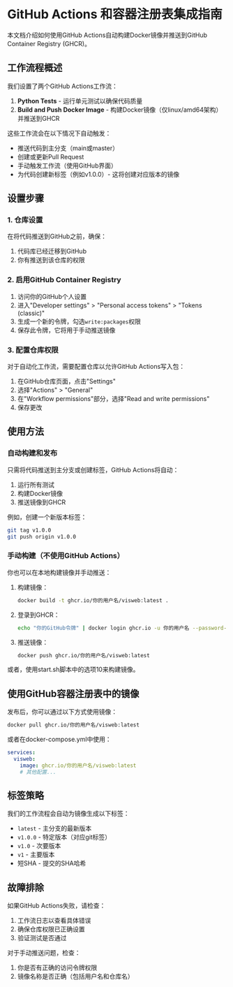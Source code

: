 # GitHub Actions 和容器注册表集成指南

本文档介绍如何使用GitHub Actions自动构建Docker镜像并推送到GitHub Container Registry (GHCR)。

## 工作流程概述

我们设置了两个GitHub Actions工作流：

1. **Python Tests** - 运行单元测试以确保代码质量
2. **Build and Push Docker Image** - 构建Docker镜像（仅linux/amd64架构）并推送到GHCR

这些工作流会在以下情况下自动触发：
- 推送代码到主分支（main或master）
- 创建或更新Pull Request
- 手动触发工作流（使用GitHub界面）
- 为代码创建新标签（例如v1.0.0）- 这将创建对应版本的镜像

## 设置步骤

### 1. 仓库设置

在将代码推送到GitHub之前，确保：

1. 代码库已经迁移到GitHub
2. 你有推送到该仓库的权限

### 2. 启用GitHub Container Registry

1. 访问你的GitHub个人设置
2. 进入"Developer settings" > "Personal access tokens" > "Tokens (classic)"
3. 生成一个新的令牌，勾选`write:packages`权限
4. 保存此令牌，它将用于手动推送镜像

### 3. 配置仓库权限

对于自动化工作流，需要配置仓库以允许GitHub Actions写入包：

1. 在GitHub仓库页面，点击"Settings"
2. 选择"Actions" > "General"
3. 在"Workflow permissions"部分，选择"Read and write permissions"
4. 保存更改

## 使用方法

### 自动构建和发布

只需将代码推送到主分支或创建标签，GitHub Actions将自动：

1. 运行所有测试
2. 构建Docker镜像
3. 推送镜像到GHCR

例如，创建一个新版本标签：

```bash
git tag v1.0.0
git push origin v1.0.0
```

### 手动构建（不使用GitHub Actions）

你也可以在本地构建镜像并手动推送：

1. 构建镜像：
   ```bash
   docker build -t ghcr.io/你的用户名/visweb:latest .
   ```

2. 登录到GHCR：
   ```bash
   echo "你的GitHub令牌" | docker login ghcr.io -u 你的用户名 --password-stdin
   ```

3. 推送镜像：
   ```bash
   docker push ghcr.io/你的用户名/visweb:latest
   ```

或者，使用start.sh脚本中的选项10来构建镜像。

## 使用GitHub容器注册表中的镜像

发布后，你可以通过以下方式使用镜像：

```bash
docker pull ghcr.io/你的用户名/visweb:latest
```

或者在docker-compose.yml中使用：

```yaml
services:
  visweb:
    image: ghcr.io/你的用户名/visweb:latest
    # 其他配置...
```

## 标签策略

我们的工作流程会自动为镜像生成以下标签：

- `latest` - 主分支的最新版本
- `v1.0.0` - 特定版本（对应git标签）
- `v1.0` - 次要版本
- `v1` - 主要版本
- 短SHA - 提交的SHA哈希

## 故障排除

如果GitHub Actions失败，请检查：

1. 工作流日志以查看具体错误
2. 确保仓库权限已正确设置
3. 验证测试是否通过

对于手动推送问题，检查：

1. 你是否有正确的访问令牌权限
2. 镜像名称是否正确（包括用户名和仓库名）
